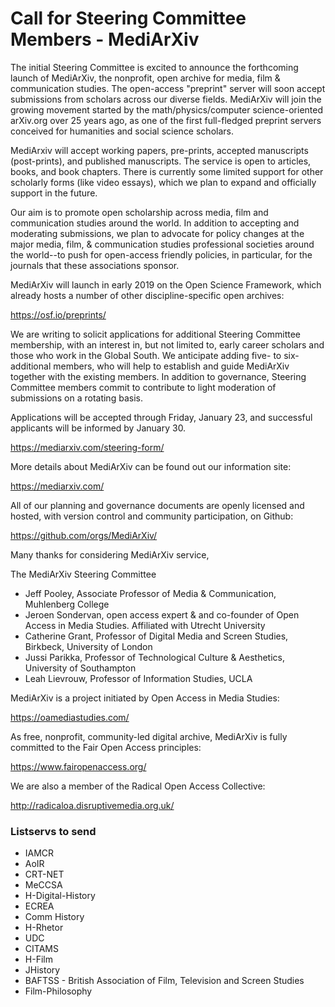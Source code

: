 # Call for Steering Committee Members - MediArXiv

The initial Steering Committee is excited to announce the forthcoming launch of MediArXiv, the nonprofit, open archive for media, film & communication studies. The open-access "preprint" server will soon accept submissions from scholars across our diverse fields. MediArXiv will join the growing movement started by the math/physics/computer science-oriented arXiv.org over 25 years ago, as one of the first full-fledged preprint servers conceived for humanities and social science scholars. 

MediArxiv will accept working papers, pre-prints, accepted manuscripts (post-prints), and published manuscripts. The service is open to articles, books, and book chapters. There is currently some limited support for other scholarly forms (like video essays), which we plan to expand and officially support in the future.

Our aim is to promote open scholarship across media, film and communication studies around the world. In addition to accepting and moderating submissions, we plan to advocate for policy changes at the major media, film, & communication studies professional societies around the world--to push for open-access friendly policies, in particular, for the journals that these associations sponsor. 

MediArXiv will launch in early 2019 on the Open Science Framework, which already hosts a number of other discipline-specific open archives:

https://osf.io/preprints/

We are writing to solicit applications for additional Steering Committee membership, with an interest in, but not limited to, early career scholars and those who work in the Global South. We anticipate adding five- to six- additional members, who will help to establish and guide MediArXiv together with the existing members. In addition to governance, Steering Committee members commit to contribute to light moderation of submissions on a rotating basis.

Applications will be accepted through Friday, January 23, and successful applicants will be informed by January 30. 

https://mediarxiv.com/steering-form/

More details about MediArXiv can be found out our information site:

https://mediarxiv.com/

All of our planning and governance documents are openly licensed and hosted, with version control and community participation, on Github:

https://github.com/orgs/MediArXiv/

Many thanks for considering MediArXiv service,


The MediArXiv Steering Committee

* Jeff Pooley, Associate Professor of Media & Communication, Muhlenberg College
* Jeroen Sondervan, open access expert & and co-founder of Open Access in Media Studies. Affiliated with Utrecht University
* Catherine Grant, Professor of Digital Media and Screen Studies, Birkbeck, University of London
* Jussi Parikka, Professor of Technological Culture & Aesthetics, University of Southampton
* Leah Lievrouw, Professor of Information Studies, UCLA

MediArXiv is a project initiated by Open Access in Media Studies:

https://oamediastudies.com/

As free, nonprofit, community-led digital archive, MediArXiv is fully committed to the Fair Open Access principles:

https://www.fairopenaccess.org/

We are also a member of the Radical Open Access Collective:

http://radicaloa.disruptivemedia.org.uk/

### Listservs to send

* IAMCR 
* AoIR
* CRT-NET
* MeCCSA
* H-Digital-History
* ECREA 
* Comm History
* H-Rhetor
* UDC
* CITAMS
* H-Film
* JHistory
* BAFTSS - British Association of Film, Television and Screen Studies
* Film-Philosophy
